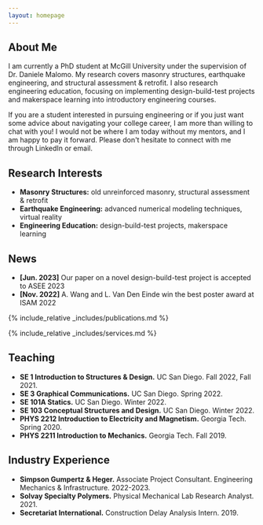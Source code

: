 ```yaml
---
layout: homepage
---
```


## About Me

I am currently a PhD student at McGill University under the supervision of Dr. Daniele Malomo. My research covers masonry structures, earthquake engineering, and structural assessment & retrofit. I also research engineering education, focusing on implementing design-build-test projects and makerspace learning into introductory engineering courses.

If you are a student interested in pursuing engineering or if you just want some advice about navigating your college career, I am more than willing to chat with you! I would not be where I am today without my mentors, and I am happy to pay it forward. Please don't hesitate to connect with me through LinkedIn or email.

## Research Interests

- **Masonry Structures:** old unreinforced masonry, structural assessment & retrofit
- **Earthquake Engineering:** advanced numerical modeling techniques, virtual reality
- **Engineering Education:** design-build-test projects, makerspace learning

## News

- **[Jun. 2023]** Our paper on a novel design-build-test project is accepted to ASEE 2023
- **[Nov. 2022]** A. Wang and L. Van Den Einde win the best poster award at ISAM 2022

{% include_relative _includes/publications.md %}

{% include_relative _includes/services.md %}
## Teaching

- **SE 1 Introduction to Structures & Design.** UC San Diego. Fall 2022, Fall 2021.
- **SE 3 Graphical Communications.** UC San Diego. Spring 2022.
- **SE 101A Statics.** UC San Diego. Winter 2022.
- **SE 103 Conceptual Structures and Design.** UC San Diego. Winter 2022.
- **PHYS 2212 Introduction to Electricity and Magnetism.** Georgia Tech. Spring 2020.
- **PHYS 2211 Introduction to Mechanics.** Georgia Tech. Fall 2019.

## Industry Experience

- **Simpson Gumpertz & Heger.** Associate Project Consultant. Engineering Mechanics & Infrastructure. 2022-2023.
- **Solvay Specialty Polymers.** Physical Mechanical Lab Research Analyst. 2021.
- **Secretariat International.** Construction Delay Analysis Intern. 2019.
